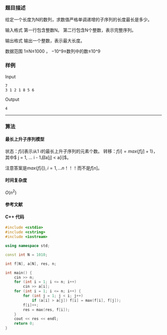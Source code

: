 ### 题目描述

给定一个长度为N的数列，求数值严格单调递增的子序列的长度最长是多少。

输入格式
第一行包含整数N。
第二行包含N个整数，表示完整序列。

输出格式
输出一个整数，表示最大长度。

数据范围
1≤N≤1000 ，
−10^9≤数列中的数≤10^9

### 样例

Input

```
7
3 1 2 1 8 5 6
```

Output

```
4
```

----------

### 算法
#### 最长上升子序列模型

状态：$f[i]$表示从$1 ~ i$的最长上升子序列的元素个数。
转移：$f[i] = max\{f[j] + 1\}$，其中$ j = 1, ... i - 1$且$a[j] < a[i]$。

注意答案是$max\{f[i]\}, i = 1, ... n$！！！而不是$f[n]$。

#### 时间复杂度

$O(n^2)$

#### 参考文献

#### C++ 代码

``` cpp
#include <cstdio>
#include <cstring>
#include <iostream>

using namespace std;

const int N = 1010;

int f[N], a[N], res, n;

int main() {
    cin >> n;
    for (int i = 1; i <= n; i++)
        cin >> a[i];
    for (int i = 1; i <= n; i++) {
        for (int j = 1; j < i; j++)
            if (a[i] > a[j]) f[i] = max(f[i], f[j]);
        f[i]++;
        res = max(res, f[i]);
    }
    cout << res << endl;
    return 0;
}
```